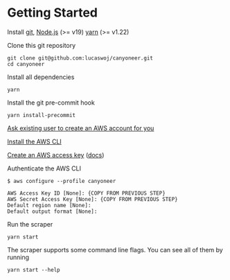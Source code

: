 # Getting Started

Install [git](https://git-scm.com), [Node.js](https://nodejs.org/en) (>= v19)
[yarn](https://yarnpkg.com/) (>= v1.22)

Clone this git repository

```
git clone git@github.com:lucaswoj/canyoneer.git
cd canyoneer
```

Install all dependencies

```
yarn
```

Install the git pre-commit hook

```
yarn install-precommit
```

[Ask existing user to create an AWS account for you](https://us-east-1.console.aws.amazon.com/singlesignon/home?region=us-east-1&userCreationOrigin=IAM#!/instances/72232ee7076fe391/users)

[Install the AWS CLI](https://docs.aws.amazon.com/cli/latest/userguide/getting-started-install.html)

[Create an AWS access key](https://us-east-1.console.aws.amazon.com/iam/home#/security_credentials) ([docs](https://docs.aws.amazon.com/IAM/latest/UserGuide/id_credentials_access-keys.html#Using_CreateAccessKey))

Authenticate the AWS CLI

```
$ aws configure --profile canyoneer

AWS Access Key ID [None]: {COPY FROM PREVIOUS STEP}
AWS Secret Access Key [None]: {COPY FROM PREVIOUS STEP}
Default region name [None]:
Default output format [None]:
```

Run the scraper

```
yarn start
```

The scraper supports some command line flags. You can see all of them by running

```
yarn start --help
```
